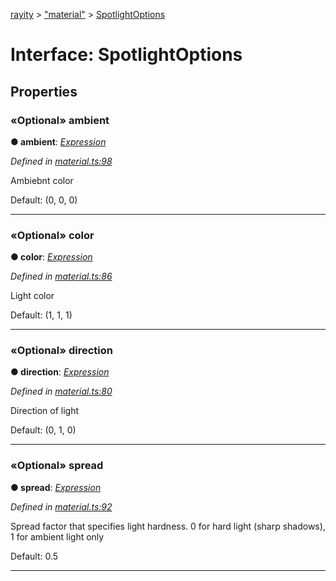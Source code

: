 [rayity](../README.md) > ["material"](../modules/_material_.md) > [SpotlightOptions](../interfaces/_material_.spotlightoptions.md)



# Interface: SpotlightOptions


## Properties
<a id="ambient"></a>

### «Optional» ambient

**●  ambient**:  *[Expression](_expression_.expression.md)* 

*Defined in [material.ts:98](https://github.com/gribbet/rayity/blob/7a9144e/src/material.ts#L98)*



Ambiebnt color

Default: (0, 0, 0)




___

<a id="color"></a>

### «Optional» color

**●  color**:  *[Expression](_expression_.expression.md)* 

*Defined in [material.ts:86](https://github.com/gribbet/rayity/blob/7a9144e/src/material.ts#L86)*



Light color

Default: (1, 1, 1)




___

<a id="direction"></a>

### «Optional» direction

**●  direction**:  *[Expression](_expression_.expression.md)* 

*Defined in [material.ts:80](https://github.com/gribbet/rayity/blob/7a9144e/src/material.ts#L80)*



Direction of light

Default: (0, 1, 0)




___

<a id="spread"></a>

### «Optional» spread

**●  spread**:  *[Expression](_expression_.expression.md)* 

*Defined in [material.ts:92](https://github.com/gribbet/rayity/blob/7a9144e/src/material.ts#L92)*



Spread factor that specifies light hardness. 0 for hard light (sharp shadows), 1 for ambient light only

Default: 0.5




___



